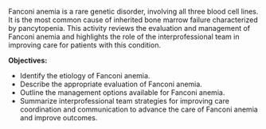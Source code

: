 Fanconi anemia is a rare genetic disorder, involving all three blood cell lines. It is the most common cause of inherited bone marrow failure characterized by pancytopenia. This activity reviews the evaluation and management of Fanconi anemia and highlights the role of the interprofessional team in improving care for patients with this condition.

**Objectives:**
- Identify the etiology of Fanconi anemia.
- Describe the appropriate evaluation of Fanconi anemia.
- Outline the management options available for Fanconi anemia.
- Summarize interprofessional team strategies for improving care coordination and communication to advance the care of Fanconi anemia and improve outcomes.
